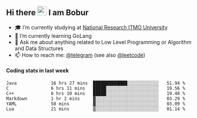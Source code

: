 ## Hi there <img src="https://media.giphy.com/media/hvRJCLFzcasrR4ia7z/giphy.gif" width="25px" height="25px"> I am Bobur

- :mortar_board: I’m currently studying at [National Research ITMO University](https://itmo.ru/)
- :seedling: I’m currently learning GoLang
- :speech_balloon: Ask me about anything related to Low Level Programming or Algorithm and Data Structures
- :mailbox: How to reach me: [@telegram](https://t.me/octoant) (see also [@leetcode](https://leetcode.com/octoant/))    

#### Coding stats in last week

<!--START_SECTION:waka-->

```text
Java             16 hrs 27 mins  █████████████░░░░░░░░░░░░   51.94 %
C                6 hrs 11 mins   █████░░░░░░░░░░░░░░░░░░░░   19.56 %
C++              6 hrs 10 mins   █████░░░░░░░░░░░░░░░░░░░░   19.48 %
Markdown         1 hr 2 mins     ▓░░░░░░░░░░░░░░░░░░░░░░░░   03.29 %
YAML             58 mins         ▓░░░░░░░░░░░░░░░░░░░░░░░░   03.09 %
Lua              21 mins         ▒░░░░░░░░░░░░░░░░░░░░░░░░   01.14 %
```

<!--END_SECTION:waka-->
